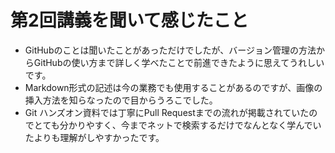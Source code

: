 # 第2回講義を聞いて感じたこと

* GitHubのことは聞いたことがあっただけでしたが、バージョン管理の方法からGitHubの使い方まで詳しく学べたことで前進できたように思えてうれしいです。
* Markdown形式の記述は今の業務でも使用することがあるのですが、画像の挿入方法を知らなったので目からうろこでした。
* Git ハンズオン資料では丁寧にPull Requestまでの流れが掲載されていたのでとても分かりやすく、今までネットで検索するだけでなんとなく学んでいたよりも理解がしやすかったです。